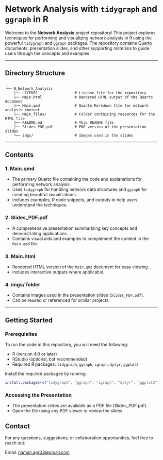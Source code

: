 # Network Analysis with `tidygraph` and `ggraph` in R

Welcome to the **Network Analysis** project repository! This project explores techniques for performing and visualizing network analysis in R using the powerful `tidygraph` and `ggraph` packages. The repository contains Quarto documents, presentation slides, and other supporting materials to guide users through the concepts and examples.

---

## Directory Structure

```plaintext
.
└── R_Network_Analysis
    ├── LICENSE                 # License file for the repository
    ├── Main.html               # Rendered HTML output of the Quarto document
    ├── Main.qmd                # Quarto Markdown file for network analysis content
    ├── Main_files/             # Folder containing resources for the HTML file
    ├── README.md               # This README file
    ├── Slides_PDF.pdf          # PDF version of the presentation slides
    └── imgs/                   # Images used in the slides
```

---

## Contents

### 1. **Main.qmd**
- The primary Quarto file containing the code and explanations for performing network analysis.
- Uses `tidygraph` for handling network data structures and `ggraph` for creating beautiful visualizations.
- Includes examples, R code snippets, and outputs to help users understand the techniques.

### 2. **Slides_PDF.pdf**
- A comprehensive presentation summarizing key concepts and demonstrating applications.
- Contains visual aids and examples to complement the content in the `Main.qmd` file.

### 3. **Main.html**
- Rendered HTML version of the `Main.qmd` document for easy viewing.
- Includes interactive outputs where applicable.

### 4. **imgs/** folder
- Contains images used in the presentation slides (`Slides_PDF.pdf`).
- Can be reused or referenced for similar projects.

---

## Getting Started

### Prerequisites
To run the code in this repository, you will need the following:
- R (version 4.0 or later)
- RStudio (optional, but recommended)
- Required R packages: `tidygraph`, `ggraph`, `igraph`, `dplyr`, `ggplot2`

Install the required packages by running:
```r
install.packages(c("tidygraph", "ggraph", "igraph", "dplyr", "ggplot2"))
```


### Accessing the Presentation

- The presentation slides are available as a PDF file (Slides_PDF.pdf).  
- Open the file using any PDF viewer to review the slides.

## Contact

For any questions, suggestions, or collaboration opportunities, feel free to reach out:

Email: naman.agr03@gmail.com
	
	
